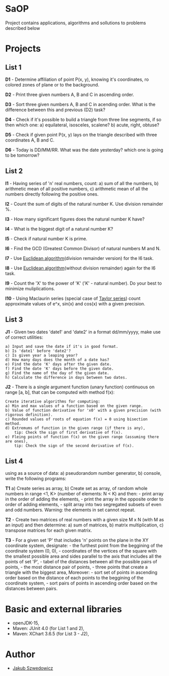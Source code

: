 # SaOP
Project contains applications, algorithms and sollutions to problems described below


# Projects
## List 1

**D1** - Determine affiliation of point P(x, y), knowing it's coordinates, ro colored zones of plane or to the background.

**D2** - Print three given numbers A, B and C  in ascending order.

**D3** - Sort three given numbers A, B and C in acending order. What is the difference between this and previous (D2) task?

**D4** - Check if it's possible to build a triangle from three line segments, if so then which one:
a) equilateral, isosceles, scalene?
b) acute, right, obtuse?

**D5** - Check if given point P(x, y) lays on the triangle described with three coordinates A, B and C.

**D6** - Today is DD/MM/RR. What was the date yesterday? which one is going to be tomorrow?

## List 2

**I1** - Having series of 'n' real numbers, count:
	a) sum of all the numbers,
	b) arithmetic mean of all positive numbers,
	c) arithmetic mean of all the numbers directly following the positive ones.

**I2** - Count the sum of digits of the natural number K. Use division remainder %.

**I3** - How many significant figures does the natural number K have?

**I4** - What is the biggest digit of a natural number K?

**I5** - Check if natural number K is prime.

**I6** - Find the GCD (Greatest Common Divisor) of natural numbers M and N. 

**I7** - Use [Euclidean algorithm](https://en.wikipedia.org/wiki/Euclidean_algorithm)(division remainder version) for the I6 task.

**I8** - Use [Euclidean algorithm](https://en.wikipedia.org/wiki/Euclidean_algorithm)(without division remainder) again for the I6 task.

**I9** - Count the 'X' to the power of 'K' ('K' - natural number). Do your best to minimize muliplications.

**I10** - Using Maclaurin series (special case of [Taylor series](https://en.wikipedia.org/wiki/Taylor_series)) count approximate values of e^x, sin(x) and cos(x) with a given precision.

## List 3

**J1** - Given two dates 'date1' and 'date2' in a format dd/mm/yyyy, make use of correct utilities:

	a) Input and save the date if it's in good format.
	b) Is 'date1' before 'date2'?
	c) Is given year a leaping year?
	d) How many days does the month of a date has?
	e) Find the date 'K' days after the given date.
	f) Find the date 'K' days before the given date.
	g) Find the name of the day of the given date.
	h) Calculate the difference in days between two dates.

**J2** - There is a single argument function (unary function) continuous on range [a, b], that can be computed with method f(x):

	Create iterative algorithms for computing:
	a) Min and max values of a function based on the given range.
	b) Value of function derivative for 'x0' with a given precision (with rigorous definition).
	c) Rounded values of roots of equation f(x) = 0 using bisection method.
	d) Extremums of function in the given range (if there is any), 
		tip: Check the sign of first derivative of f(x).
	e) Fleing points of function f(x) on the given range (assuming there are ones),
		tip: Check the sign of the second derivative of f(x).

## List 4

using as a source of data:
	a) pseudorandom number generator,
	b) console,
write the following programs:

**T1**
	a) Create series as array,
	b) Create set as array,
of random whole numbers in range <1, K> (number of elements: N < K) and then:
	- print array in the order of adding the elements,
	- print the array in the opposite order to order of adding elements,
	- split array into two segregated subsets of even and odd numbers.
Warning: the elements in set cannot repeat.

**T2** - Create two matrices of real numbers with a given size M x N (with M as an input) and then determine:
	a) sum of matrices,
	b) matrix multiplication,
	c) transpose matrices for each given matrix.

**T3** - For a given set 'P' that includes 'n' points on the plane in the XY coordinate system, designate:
	- the furthest point from the beggining of the coordinate system (0, 0),
	- coordinates of the vertices of the square with the smallest possible area and sides parallel to the axis that includes all the points of set 'P',
	- tabel of the distances between all the possible pairs of points,
	- the most distance pair of points,
	- three points that create a triangle with the biggest area,
Moreover:
	- sort set of points in ascending order based on the distance of each points to the beggining of the coordinate system,
	- sort pairs of points in ascending order based on the distances between pairs.

# Basic and external libraries

- openJDK-15,
- Maven: JUnit 4.0 (for List 1 and 2),
- Maven: XChart 3.6.5 (for List 3 - J2),

# Author

- [Jakub Szwedowicz](https://github.com/JakubSzwedowicz)
